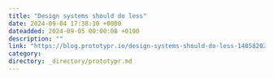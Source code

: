```yaml
---
title: "Design systems should do less"
date: 2024-09-04 17:38:10 +0000
dateadded: 2024-09-05 00:00:08 +0100
description: ""
link: "https://blog.prototypr.io/design-systems-should-do-less-14858202dd5a?source=rss----eb297ea1161a---4"
category:
directory: _directory/prototypr.md
---
```


